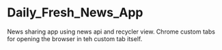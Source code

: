 # Daily_Fresh_News_App

News sharing app using news api and recycler view.
Chrome custom tabs for opening the browser in teh custom tab itself.
